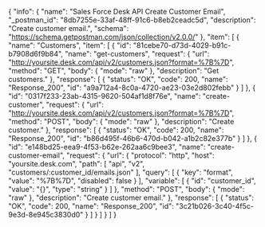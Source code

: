 {
  "info": {
    "name": "Sales Force Desk API Create Customer Email",
    "_postman_id": "8db7255e-33af-48ff-91c6-b8eb2ceadc5d",
    "description": "Create customer email.",
    "schema": "https://schema.getpostman.com/json/collection/v2.0.0/"
  },
  "item": [
    {
      "name": "Customers",
      "item": [
        {
          "id": "81cebe70-d73d-4029-b91c-b7908d6f9b84",
          "name": "get-customers",
          "request": {
            "url": "http://yoursite.desk.com/api/v2/customers.json?format=%7B%7D",
            "method": "GET",
            "body": {
              "mode": "raw"
            },
            "description": "Get customers."
          },
          "response": [
            {
              "status": "OK",
              "code": 200,
              "name": "Response_200",
              "id": "a9a712a4-8c0a-4720-ae23-03e2d802febb"
            }
          ]
        },
        {
          "id": "0317f233-23ab-4315-9620-504af1d8f76e",
          "name": "create-customer",
          "request": {
            "url": "http://yoursite.desk.com/api/v2/customers.json?format=%7B%7D",
            "method": "POST",
            "body": {
              "mode": "raw"
            },
            "description": "Create customer."
          },
          "response": [
            {
              "status": "OK",
              "code": 200,
              "name": "Response_200",
              "id": "b86d495f-46b6-470d-b042-a1b2c82e377b"
            }
          ]
        },
        {
          "id": "e148bd25-eea9-4f53-b62e-262aa6c9bee3",
          "name": "create-customer-email",
          "request": {
            "url": {
              "protocol": "http",
              "host": "yoursite.desk.com",
              "path": [
                "api",
                "v2",
                "customers/:customer_id/emails.json"
              ],
              "query": [
                {
                  "key": "format",
                  "value": "%7B%7D",
                  "disabled": false
                }
              ],
              "variable": [
                {
                  "id": "customer_id",
                  "value": "{}",
                  "type": "string"
                }
              ]
            },
            "method": "POST",
            "body": {
              "mode": "raw"
            },
            "description": "Create customer email."
          },
          "response": [
            {
              "status": "OK",
              "code": 200,
              "name": "Response_200",
              "id": "3c21b026-3c40-4f5c-9e3d-8e945c3830d0"
            }
          ]
        }
      ]
    }
  ]
}
